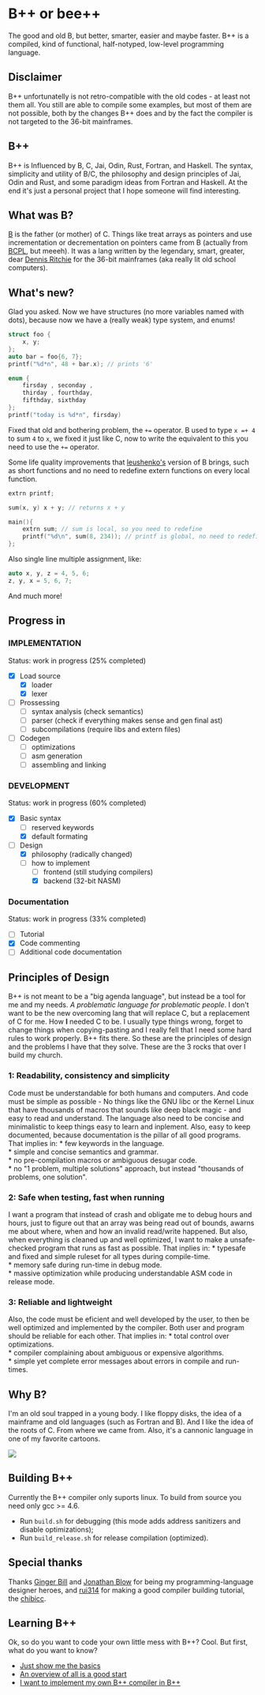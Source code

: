 # B++ or bee++
The good and old B, but better, smarter, easier and maybe faster. B++ is a compiled, kind of functional, half-notyped, low-level programming language.

## Disclaimer
B++ unfortunatelly is not retro-compatible with the old codes - at least not them all. You still are able to compile some examples, but most of them are not possible, both by the changes B++ does and by the fact the compiler is not targeted to the 36-bit mainframes. 

## B++
B++ is Influenced by B, C, Jai, Odin, Rust, Fortran, and Haskell. The syntax, simplicity and utility of B/C, the philosophy and design principles of Jai, Odin and Rust, and some paradigm ideas from Fortran and Haskell. At the end it's just a personal project that I hope someone will find interesting.

## What was B?
[B](https://en.wikipedia.org/wiki/B_(programming_language)) is the father (or mother) of C. Things like treat arrays as pointers and use incrementation or decrementation on pointers came from B (actually from [BCPL](https://en.m.wikipedia.org/wiki/BCPL), but meeeh). It was a lang written by the legendary, smart, greater, dear [Dennis Ritchie](https://en.wikipedia.org/wiki/Dennis_Ritchie) for the 36-bit mainframes (aka really lit old school computers).

## What's new?
Glad you asked. Now we have structures (no more variables named with dots), because now we have a (really weak) type system, and enums!
```c
struct foo {
    x, y;
};
auto bar = foo{6, 7};
printf("%d*n", 48 + bar.x); // prints '6'

enum {
    firsday , seconday ,
    thirday , fourthday,
    fifthday, sixthday
};
printf("today is %d*n", firsday)
```

Fixed that old and bothering problem, the `+=` operator. B used to type `x =+ 4` to sum `4` to `x`, we fixed it just like C, now to write the equivalent to this you need to use the `+=` operator.

Some life quality improvements that [leushenko's](https://github.com/Leushenko/ybc) version of B brings, such as short functions and no need to redefine extern functions on every local function.
```c
extrn printf;

sum(x, y) x + y; // returns x + y

main(){
    extrn sum; // sum is local, so you need to redefine
    printf("%d\n", sum(8, 234)); // printf is global, no need to redefine; prints 242
};
```

Also single line multiple assignment, like:
```c
auto x, y, z = 4, 5, 6;
z, y, x = 5, 6, 7;
```
And much more!

## Progress in
### IMPLEMENTATION
Status: work in progress (25% completed)
- [x] Load source
    - [x] loader
    - [x] lexer
- [ ] Prossessing
    - [ ] syntax analysis (check semantics)
    - [ ] parser (check if everything makes sense and gen final ast)
    - [ ] subcompilations (require libs and extern files)
- [ ] Codegen
    - [ ] optimizations
    - [ ] asm generation
    - [ ] assembling and linking
### DEVELOPMENT
Status: work in progress (60% completed)
- [x] Basic syntax
    - [ ] reserved keywords
    - [x] default formating
- [ ] Design
    - [x] philosophy (radically changed)
    - [ ] how to implement
        - [ ] frontend (still studying compilers)
        - [x] backend (32-bit NASM)
### Documentation
Status: work in progress (33% completed)
- [ ] Tutorial
- [x] Code commenting
- [ ] Additional code documentation

## Principles of Design
B++ is not meant to be a "big agenda language", but instead be a tool for me and my needs. *A problematic language for problematic people*. I don't want to be the new overcoming lang that will replace C, but a replacement of C for me. How **I** needed C to be. I usually type things wrong, forget to change things when copying-pasting and I really fell that I need some hard rules to work properly. B++ fits there. So these are the principles of design and the problems I have that they solve. These are the 3 rocks that over I build my church.

### 1: Readability, consistency and simplicity
Code must be understandable for both humans and computers. And code must be simple as possible - No things like the GNU libc or the Kernel Linux that have thousands of macros that sounds like deep black magic - and easy to read and understand. The language also need to be concise and minimalistic to keep things easy to learn and inplement. Also, easy to keep documented, because documentation is the pillar of all good programs. That implies in:
    * few keywords in the language.<br/>
    * simple and concise semantics and grammar.<br/>
    * no pre-compilation macros or ambiguous desugar code.<br/>
    * no "1 problem, multiple solutions" approach, but instead "thousands of problems, one solution".<br/>

### 2: Safe when testing, fast when running
I want a program that instead of crash and obligate me to debug hours and hours, just to figure out that an array was being read out of bounds, awarns me about where, when and how an invalid read/write happened. But also, when everything is cleaned up and well optimized, I want to make a unsafe-checked program that runs as fast as possible. That inplies in:
    * typesafe and fixed and simple ruleset for all types during compile-time.<br/>
    * memory safe during run-time in debug mode.<br/>
    * massive optimization while producing understandable ASM code in release mode.<br/>

### 3: Reliable and lightweight
Also, the code must be eficient and well developed by the user, to then be well optimized and implemented by the compiler. Both user and program should be reliable for each other. That implies in:
    * total control over optimizations.<br/>
    * compiler complaining about ambiguous or expensive algorithms.<br/>
    * simple yet complete error messages about errors in compile and run-times.<br/>

## Why B?
I'm an old soul trapped in a young body. I like floppy disks, the idea of a mainframe and old languages (such as Fortran and B). And I like the idea of the roots of C. From where we came from. Also, it's a cannonic language in one of my favorite cartoons.

<img src="advanced bee++ coding.gif">

## Building B++
Currently the B++ compiler only suports linux. To build from source you need only gcc >= 4.6.
* Run `build.sh` for debugging (this mode adds address sanitizers and disable optimizations);
* Run `build_release.sh` for release compilation (optimized).

## Special thanks
Thanks [Ginger Bill](https://twitter.com/TheGingerBill) and [Jonathan Blow](https://twitter.com/Jonathan_Blow) for being my programming-language designer heroes, and [rui314](https://github.com/rui314) for making a good compiler building tutorial, the [chibicc](https://github.com/rui314/chibicc).

## Learning B++
Ok, so do you want to code your own little mess with B++? Cool. But first, what do you want to know?
- [Just show me the basics](doc/Tutorial/BASIC.md)
- [An overview of all is a good start](doc/Tutorial/INTERMEDIARY.md)
- [I want to implement my own B++ compiler in B++](doc/Tutorial/ADVANCED.md)